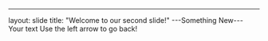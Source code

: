 
---
layout: slide
title: "Welcome to our second slide!"
---Something New---
Your text
Use the left arrow to go back!
